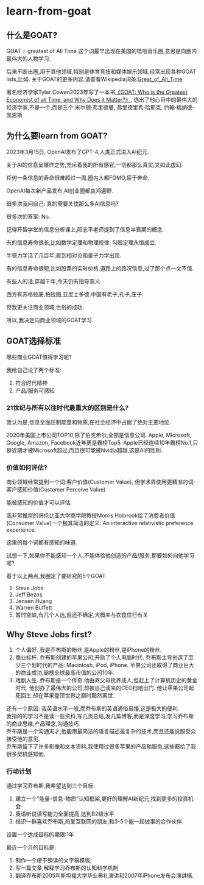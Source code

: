 # learn-from-goat

## 什么是GOAT?

GOAT = greatest of All Time
这个词最早出现在美国的嘻哈音乐圈,意思是向圈内最伟大的人物学习.

后来不断出圈,用于其他领域,特别是体育竞技和媒体娱乐领域,经常出现各种GOAT lists,比如.
关于GOAT的更多内容,请查看Wikipedia词条:[Great_of_All_Time](https://en.wikipedia.org/wiki/Greatest_of_All_Time)

著名经济学家Tyler Cowen2023年写了一本书[《GOAT: Who is the Greatest Economist of all Time, and Why Does it Matter?》](https://marginalrevolution.com/marginalrevolution/2023/10/goat-who-is-the-greatest-economist-of-all-time-and-why-does-it-matter.html), 选出了他心目中的最伟大的经济学家,不是一个,而是三个:米尔顿·弗里德曼, 弗里德里希·哈耶克, 约翰·梅纳德·凯恩斯

## 为什么要learn from GOAT?

2023年3月15日, OpenAI发布了GPT-4,人类正式进入AI纪元.

关于AI的信息呈爆炸之势,充斥着我的所有感官,一切都那么真实,又如此虚幻.

任何一条信息的寿命很难超过一周,圈内人都FOMO,疲于奔命.

OpenAI每次新产品发布,AI创业圈都哀鸿遍野.

很多次我问自己: 真的需要关住那么多AI信息吗?

很多次的答案: No.

记得开智学堂的信息分析课上,阳志平老师提到了信息半衰期的概念. 

有的信息寿命很长,比如数学定理和物理规律. 勾股定理永恒成立. 

牛顿力学活了几百年,直到相对论和量子力学出现.

有的信息寿命很短,比如股票的实时价格,道路上的路况信息,过了那个点一文不值.

有些人的话,穿越千年,今天仍有指导意义.

西方有苏格拉底,柏拉图,亚里士多德.中国有老子,孔子,庄子.

但我更关注商业领域,世俗的成功.

所以,我决定向商业领域的GOAT学习.

## GOAT选择标准
哪些商业GOAT值得学习呢?

我给自己设了两个标准:
1. 符合时代精神
2. 产品/服务可感知

### 21世纪与所有以往时代最重大的区别是什么? 

我认为是,信息全面压制能量和物质,在社会经济中占据了绝对主要地位.

2020年美国上市公司TOP10,除了伯克希尔,全部是信息公司. Apple, Microsoft, Google, Amazon, Facebook近年更是霸榜Top5. Apple已经连续10年霸榜No.1,只是近期才被Microsoft超过,而且很可能被Nvidia超越,这是AI的胜利.


### 价值如何评估?
商业领域经常提到一个词:客户价值(Customer Value), 但学术界使用更精准的词:客户感知价值(Customer Perceive Value)

能被感知的价值才可以评估.

我非常推崇的哥伦比亚大学商学院教授Morris Holbrook给了消费者价值(Consumer Value)一个极其简洁的定义: An interactive relativistic preference experience.


这里的每个词都有感知的味道.

试想一下,如果你不能感知一个人,不能体验他创造的产品/服务,那要如何向他学习呢?

基于以上两点,我圈定了要研究的5个GOAT

1. Steve Jobs
2. Jeff Bezos
3. Jensen Huang
4. Warren Buffett
5. 暂时空缺,有几个人选,但还不确定,大概率与衣食住行有关

## Why Steve Jobs first?

1. 个人偏好. 我是乔布斯的粉丝,是Apple的粉丝,是iPhone的粉丝.
2. 商业标杆. 乔布斯创建的苹果公司,开启了个人电脑时代. 乔布斯主导创造了至少三个划时代的产品: Macintosh, iPod, iPhone. 苹果公司还取得了商业巨大的商业成功,霸榜全球最高市值的公司10年.
3. 戏剧人生. 乔布斯是一个传奇.他由养父母抚养成人,但赶上了计算机历史的黄金时代. 他创办了最伟大的公司,却被自己请来的CEO扫地出门. 他让苹果公司起死回生,却在苹果登顶世界之巅时黯然离世.

还有一个原因: 我英语水平一般,而乔布斯的英语通俗易懂,这是极大的便利.   
我指的的学习不是读一些资料,写几页总结,发几篇博客,而是深度学习,学习乔布斯的商业思维,产品理念,沟通技巧.   
乔布斯是一个沟通天才,他能用最简洁的语言描述最复杂的技术,而且还能说服受众接受他的意见.   
乔布斯留下了许多影像和文本资料,我使用过很多苹果的产品和服务,这些都给了我很多契机感知他.

### 行动计划

通过学习乔布斯,我希望达到三个目标:
1. 建立一个"能量-信息-物质"认知框架,更好的理解AI新纪元,找到更多的投资机会
2. 英语听说读写能力全面提高,达到B2级水平
3. 结识一群喜欢乔布斯,热爱互联网的朋友,和3-5个能一起做事的合作伙伴.

设置一个达成目标的期限:1年

最近一个月的目标是:
1. 制作一个便于朗读的文字稿模版;
2. 写一篇文章,解释学习乔布斯的认知科学机制
3. 翻译乔布斯2005年斯坦福大学毕业典礼演讲和2007年iPhone发布会演讲稿.










